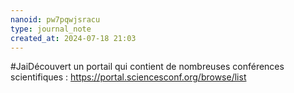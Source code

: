 ```yaml
---
nanoid: pw7pqwjsracu
type: journal_note
created_at: 2024-07-18 21:03
---
```

#JaiDécouvert un portail qui contient de nombreuses conférences scientifiques : https://portal.sciencesconf.org/browse/list
